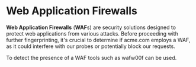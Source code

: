 # Web Application Firewalls

**Web Application Firewalls** (**WAF**s) are security solutions designed to protect web applications from various attacks. Before proceeding with further fingerprinting, it's crucial to determine if acme.com employs a WAF, as it could interfere with our probes or potentially block our requests.

To detect the presence of a WAF tools such as wafw00f can be used.

